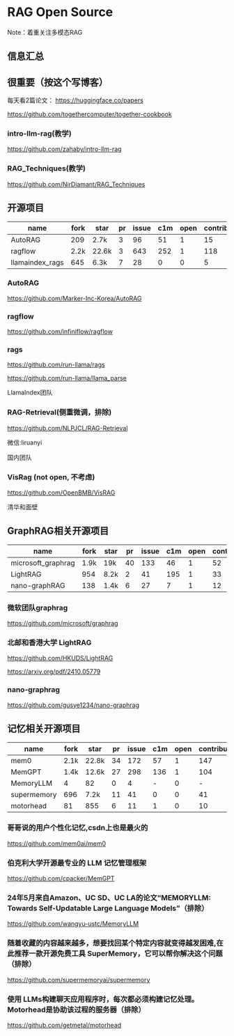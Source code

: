 # RAG Open Source
Note：着重关注多模态RAG
## 信息汇总

## 很重要（按这个写博客）
每天看2篇论文：
https://huggingface.co/papers

https://github.com/togethercomputer/together-cookbook

### intro-llm-rag(教学)
https://github.com/zahaby/intro-llm-rag

### RAG_Techniques(教学)
https://github.com/NirDiamant/RAG_Techniques

## 开源项目
|name|fork|star|pr|issue|c1m|open|contributors|ps|
|--|--|--|--|--|--|--|--|--|
|AutoRAG|209|2.7k|3|96|51|1|15|python|
|ragflow|2.2k|22.6k|3|643|252|1|118|python+ts|
|llamaindex_rags|645|6.3k|7|28|0|0|5|python|

### AutoRAG
https://github.com/Marker-Inc-Korea/AutoRAG

### ragflow
https://github.com/infiniflow/ragflow

### rags
https://github.com/run-llama/rags

https://github.com/run-llama/llama_parse

LlamaIndex团队

### RAG-Retrieval(侧重微调，排除)
https://github.com/NLPJCL/RAG-Retrieval

微信:liruanyi

国内团队

### VisRag (not open, 不考虑)
https://github.com/OpenBMB/VisRAG

清华和面壁

## GraphRAG相关开源项目
|name|fork|star|pr|issue|c1m|open|contributors|ps|
|--|--|--|--|--|--|--|--|--|
|microsoft_graphrag|1.9k|19k|40|133|46|1|52|python|
|LightRAG|954|8.2k|2|41|195|1|33|python|
|nano-graphRAG|138|1.4k|6|27|7|1|12|python|
### 微软团队graphrag
https://github.com/microsoft/graphrag

### 北邮和香港大学 LightRAG
https://github.com/HKUDS/LightRAG

https://arxiv.org/pdf/2410.05779

### nano-graphrag
https://github.com/gusye1234/nano-graphrag

## 记忆相关开源项目
|name|fork|star|pr|issue|c1m|open|contributors|ps|
|--|--|--|--|--|--|--|--|--|
|mem0|2.1k|22.8k|34|172|57|1|147|python|
|MemGPT|1.4k|12.6k|27|298|136|1|104|python|
|MemoryLLM|4|82|0|4|-|0|-|python|
|supermemory|696|7.2k|11|41|0|0|41|ts|
|motorhead|81|855|6|11|1|0|10|rust|
### 哥哥说的用户个性化记忆,csdn上也是最火的
https://github.com/mem0ai/mem0

### 伯克利大学开源最专业的 LLM 记忆管理框架
https://github.com/cpacker/MemGPT

### 24年5月来自Amazon、UC SD、UC LA的论文“MEMORYLLM: Towards Self-Updatable Large Language Models”（排除）
https://github.com/wangyu-ustc/MemoryLLM

### 随着收藏的内容越来越多，想要找回某个特定内容就变得越发困难,在此推荐一款开源免费工具 SuperMemory，它可以帮你解决这个问题（排除）
https://github.com/supermemoryai/supermemory

### 使用 LLMs构建聊天应用程序时，每次都必须构建记忆处理。Motorhead是协助该过程的服务器（排除）
https://github.com/getmetal/motorhead

